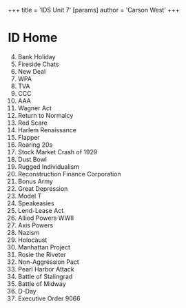 +++
 title = 'IDS Unit 7'
[params]
	author = 'Carson West'
+++

# ID Home

4. Bank Holiday
5. Fireside Chats
6. New Deal
7. WPA
8. TVA
9. CCC
10. AAA
11. Wagner Act
12. Return to Normalcy
13. Red Scare
14. Harlem Renaissance
15. Flapper
16. Roaring 20s
17. Stock Market Crash of 1929
18. Dust Bowl
19. Rugged Individualism
20. Reconstruction Finance Corporation
21. Bonus Army
22. Great Depression
23. Model T
24. Speakeasies
25. Lend-Lease Act
26. Allied Powers WWII
27. Axis Powers
28. Nazism
29. Holocaust
30. Manhattan Project
31. Rosie the Riveter
32. Non-Aggression Pact
33. Pearl Harbor Attack
34. Battle of Stalingrad
35. Battle of Midway
36. D-Day
37. Executive Order 9066